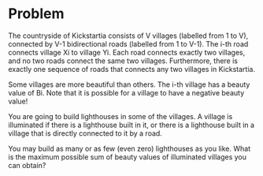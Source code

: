 # Problem

The countryside of Kickstartia consists of V villages (labelled from 1 to V), connected by V-1 bidirectional roads (labelled from 1 to V-1). The i-th road connects village Xi to village Yi. Each road connects exactly two villages, and no two roads connect the same two villages. Furthermore, there is exactly one sequence of roads that connects any two villages in Kickstartia.

Some villages are more beautiful than others. The i-th village has a beauty value of Bi. Note that it is possible for a village to have a negative beauty value!

You are going to build lighthouses in some of the villages. A village is illuminated if there is a lighthouse built in it, or there is a lighthouse built in a village that is directly connected to it by a road.

You may build as many or as few (even zero) lighthouses as you like. What is the maximum possible sum of beauty values of illuminated villages you can obtain?
